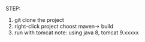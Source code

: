 STEP:
1. git clone the project
2. right-click project choost maven-> build
3. run with tomcat
note: using java 8, tomcat 9.xxxxx
